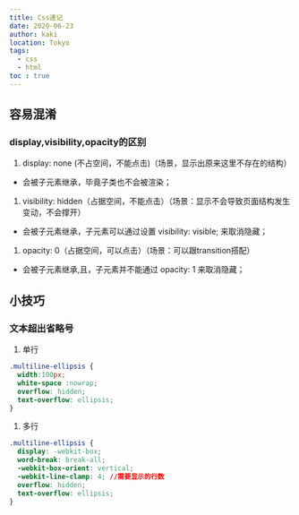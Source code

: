 ```yaml
---
title: Css速记
date: 2020-06-23
author: kaki
location: Tokyo  
tags: 
  - css
  - html
toc : true
---
```


## 容易混淆

### display,visibility,opacity的区别

1. display: none (不占空间，不能点击)（场景，显示出原来这里不存在的结构）
  
- 会被子元素继承，毕竟子类也不会被渲染；

1. visibility: hidden（占据空间，不能点击）（场景：显示不会导致页面结构发生变动，不会撑开）

- 会被子元素继承，子元素可以通过设置 visibility: visible; 来取消隐藏；

1. opacity: 0（占据空间，可以点击）（场景：可以跟transition搭配）

- 会被子元素继承,且，子元素并不能通过 opacity: 1 来取消隐藏；

## 小技巧

### 文本超出省略号

1. 单行

```css
.multiline-ellipsis {
  width:100px;
  white-space :nowrap;
  overflow: hidden;
  text-overflow: ellipsis;
}
```

1. 多行

```css
.multiline-ellipsis {
  display: -webkit-box;
  word-break: break-all;
  -webkit-box-orient: vertical;
  -webkit-line-clamp: 4; //需要显示的行数
  overflow: hidden;
  text-overflow: ellipsis;
}